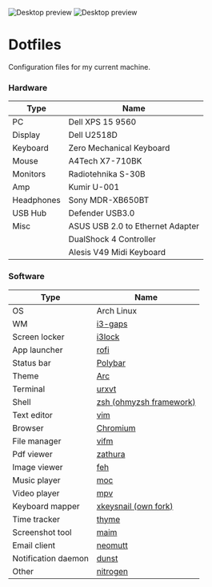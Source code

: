 ![Desktop preview](https://sun9-17.userapi.com/c205728/v205728393/60f8e/27JEiXp4dng.jpg)
![Desktop preview](https://sun9-8.userapi.com/c854128/v854128393/1edfb1/mqwJoUg6K70.jpg)

# Dotfiles
Configuration files for my current machine.

### Hardware

| Type | Name |
| --- | --- |
| PC | Dell XPS 15 9560 |
| Display | Dell U2518D |
| Keyboard | Zero Mechanical Keyboard |
| Mouse | A4Tech X7-710BK |
| Monitors | Radiotehnika S-30B |
| Amp | Kumir U-001 |
| Headphones | Sony MDR-XB650BT |
| USB Hub | Defender USB3.0 |
| Misc | ASUS USB 2.0 to Ethernet Adapter |
| | DualShock 4 Controller |
| | Alesis V49 Midi Keyboard |

### Software
| Type | Name |
| --- | --- |
| OS | Arch Linux |
| WM | [i3-gaps](https://github.com/i3/i3) |
| Screen locker | [i3lock](https://github.com/i3/i3lock) |
| App launcher | [rofi](https://github.com/davatorium/rofi) |
| Status bar | [Polybar](https://github.com/polybar/polybar) |
| Theme | [Arc](https://github.com/arc-design/arc-theme) |
| Terminal | [urxvt](https://github.com/exg/rxvt-unicode) |
| Shell | [zsh (ohmyzsh framework)](https://github.com/ohmyzsh/ohmyzsh) |
| Text editor | [vim](https://github.com/vim/vim) |
| Browser | [Chromium](https://github.com/chromium/chromium) |
| File manager | [vifm](https://github.com/vifm/vifm) |
| Pdf viewer | [zathura](https://github.com/pwmt/zathura) |
| Image viewer | [feh](https://github.com/derf/feh) |
| Music player | [moc](https://github.com/jonsafari/mocp) |
| Video player | [mpv](https://github.com/mpv-player/mpv) |
| Keyboard mapper | [xkeysnail (own fork)](https://github.com/ivanjermakov/xkeysnail) |
| Time tracker | [thyme](https://github.com/sourcegraph/thyme) |
| Screenshot tool | [maim](https://github.com/naelstrof/maim) |
| Email client | [neomutt](https://github.com/neomutt/neomutt) |
| Notification daemon | [dunst](https://github.com/dunst-project/dunst) |
| Other | [nitrogen](https://github.com/l3ib/nitrogen) |
